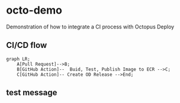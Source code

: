 # octo-demo
Demonstration of how to integrate a CI process with Octopus Deploy

## CI/CD flow
```mermaid
graph LR;
    A[Pull Request]-->B;
    B[GitHub Action]--  Buid, Test, Publish Image to ECR -->C;
    C[GitHub Action]-- Create OD Release -->End;
```

## test message
